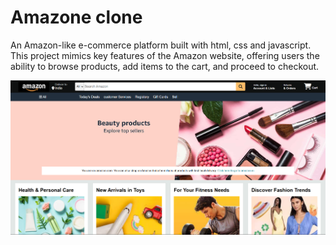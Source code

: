 # Amazone clone 
An Amazon-like e-commerce platform built with html, css and javascript. This project mimics key features of the Amazon website, offering users the ability to browse products, add items to the cart, and proceed to checkout.

![](https://github.com/ashu1706/amazon_clone/blob/main/Screenshot%202024-12-25%20201732.png)
